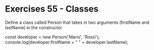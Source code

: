 # Exercises 55 - Classes
Define a class called Person that takes in two arguments (firstName and lastName) in the constructor.

const developer = new Person('Mario', 'Rossi');
console.log(developer.firstName + " " + developer.lastName);
